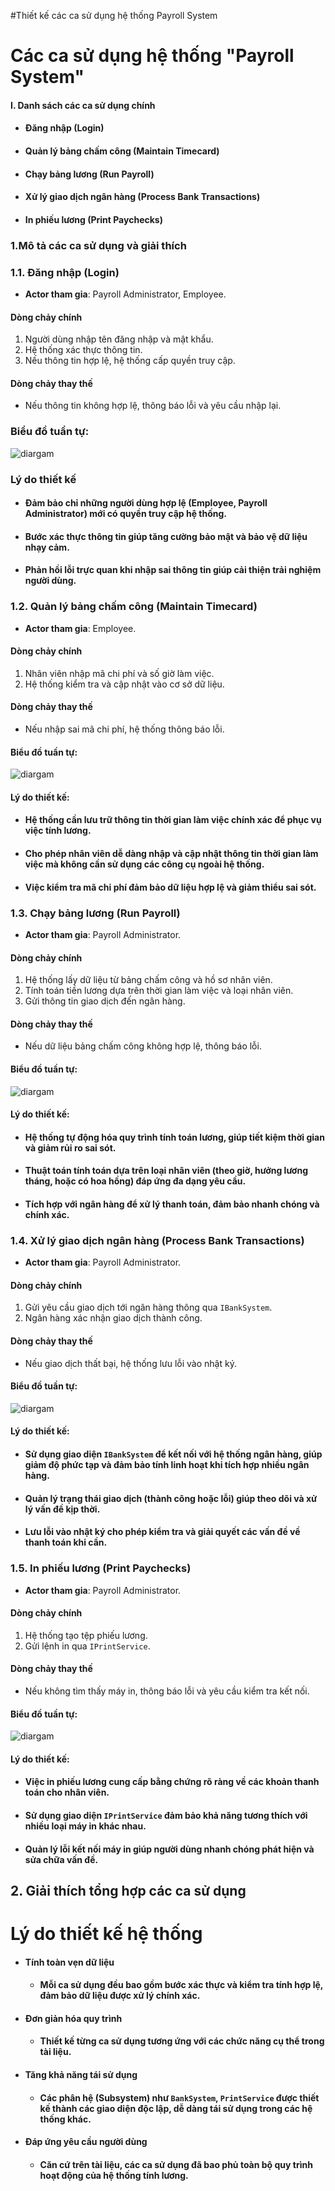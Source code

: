 #Thiết kế các ca sử dụng hệ thống Payroll System
# Các ca sử dụng hệ thống "Payroll System"
#### I. Danh sách các ca sử dụng chính
- #### Đăng nhập (Login)
- #### Quản lý bảng chấm công (Maintain Timecard)
- #### Chạy bảng lương (Run Payroll)
- #### Xử lý giao dịch ngân hàng (Process Bank Transactions)
- #### In phiếu lương (Print Paychecks)
### 1.Mô tả các ca sử dụng và giải thích 
### 1.1. Đăng nhập (Login)
- **Actor tham gia**: Payroll Administrator, Employee.
#### Dòng chảy chính
1. Người dùng nhập tên đăng nhập và mật khẩu.
2. Hệ thống xác thực thông tin.
3. Nếu thông tin hợp lệ, hệ thống cấp quyền truy cập.
#### Dòng chảy thay thế
- Nếu thông tin không hợp lệ, thông báo lỗi và yêu cầu nhập lại.
### Biểu đồ tuần tự:
![diargam](https://www.planttext.com/api/plantuml/png/Z94nQiCm68LtdU9T81VmK08DRQ6bMw6hh9XOrFxLohz3CsVir1iab0mfP2WK2lAGmRc8Jj0hLBOXDY53D_sFzpwzN_gjzkE2fUKopuHKR2mUYiIAs9GqbNQ1EpFJT6LiBfGXjYRhbCjko88r8TQyQ6CJoJAMHI94Cs5qqSSZtAVUxPx1zIVXy7vOqWpKIVDwXJoS64z1s9RYc3eY-liYNFjgfy5f_HqGh4zeuiJV88RT8ZpMQnNYllfI_sepJ6Dqhj6jTtl6I-dT1rvx-hagWmUvqRvQKkjzQzPPKGhLBfKQxtvQYjimOk_MMemJcZQVz0S00F__0m00)
### Lý do thiết kế
- #### Đảm bảo chỉ những người dùng hợp lệ (Employee, Payroll Administrator) mới có quyền truy cập hệ thống.
- #### Bước xác thực thông tin giúp tăng cường bảo mật và bảo vệ dữ liệu nhạy cảm.
- #### Phản hồi lỗi trực quan khi nhập sai thông tin giúp cải thiện trải nghiệm người dùng.
### 1.2. Quản lý bảng chấm công (Maintain Timecard)
- **Actor tham gia**: Employee.
#### Dòng chảy chính
1. Nhân viên nhập mã chi phí và số giờ làm việc.
2. Hệ thống kiểm tra và cập nhật vào cơ sở dữ liệu.
#### Dòng chảy thay thế
- Nếu nhập sai mã chi phí, hệ thống thông báo lỗi.
#### Biểu đồ tuần tự:
![diargam](https://www.planttext.com/api/plantuml/png/T94xJiGm48Pxd-A_m5uW1Lg9fuH051IqZcDj37u4xsIbr1GKd05fqOeoeg5AYYry4f-0A-3i2jW8fPlvfVdc6_khtywNn3tLHZCko7cScagxHagMkzeMt3UuLKOAxeipvmqJpf9t-ZSytlTQUYOjAMfmuzsz57J5BLz8ay8JJZpdIydO3nkpen4rmtKPkxQ22Hk8Kg4gGujLM6EXOlyA7TO6grG-2tOuTyZv4ybm7ljMWShmQHSWPP77RfDAaRQy6uWXP_y71zoaVORB9F1aG9xlrCJEs0xYX2Bs7z23OSqc4PXD-Dw5Dx4dsH5smd7yT1U3batNnlu53x7R4XxhTE-OD9Us63xv6m00__y30000)
#### Lý do thiết kế:
- #### Hệ thống cần lưu trữ thông tin thời gian làm việc chính xác để phục vụ việc tính lương.
- #### Cho phép nhân viên dễ dàng nhập và cập nhật thông tin thời gian làm việc mà không cần sử dụng các công cụ ngoài hệ thống.
- #### Việc kiểm tra mã chi phí đảm bảo dữ liệu hợp lệ và giảm thiểu sai sót.

### 1.3. Chạy bảng lương (Run Payroll)
- **Actor tham gia**: Payroll Administrator.
#### Dòng chảy chính
1. Hệ thống lấy dữ liệu từ bảng chấm công và hồ sơ nhân viên.
2. Tính toán tiền lương dựa trên thời gian làm việc và loại nhân viên.
3. Gửi thông tin giao dịch đến ngân hàng.
#### Dòng chảy thay thế
- Nếu dữ liệu bảng chấm công không hợp lệ, thông báo lỗi.
#### Biểu đồ tuần tự:
![diargam](https://www.planttext.com/api/plantuml/png/b98nJiGm44Nxd68ki1T8WPO590eA92Xe7STABEm9SYP8hYaeg3X2G2ia9BH8K3a5HT3UmoVW2ZYx2eko0KGv8__tP_xuetcRbiGCLLf5Z5DXu9XPKoYrcsg94I-GGjKtzzQb4YOII98id4ejE3FfFYEMi5Bq_GDzeGehn5S_AIfCcR4mOtX-OaiIEeg-Uy5aPzicXfbt2uBtM-yUAk2vTxM5nBjxp40jdvSrPj6MgaCD1ulXoBkvXTGt2r3IDzTLp-ceSmsyVVq9DjocXr7UQO32z9YtTmYNidt4SSR8Rl-7RCBxGxrv29DnyxEsva7YtHD29bdH9NF3yr-7NnqgXiCGtnK6ww00QbyqqEfAWxjC1QRTl_e4003__mC0)
#### Lý do thiết kế:
- #### Hệ thống tự động hóa quy trình tính toán lương, giúp tiết kiệm thời gian và giảm rủi ro sai sót.
- #### Thuật toán tính toán dựa trên loại nhân viên (theo giờ, hưởng lương tháng, hoặc có hoa hồng) đáp ứng đa dạng yêu cầu.
- #### Tích hợp với ngân hàng để xử lý thanh toán, đảm bảo nhanh chóng và chính xác.

### 1.4. Xử lý giao dịch ngân hàng (Process Bank Transactions)
- **Actor tham gia**: Payroll Administrator.
#### Dòng chảy chính
1. Gửi yêu cầu giao dịch tới ngân hàng thông qua `IBankSystem`.
2. Ngân hàng xác nhận giao dịch thành công.
#### Dòng chảy thay thế
- Nếu giao dịch thất bại, hệ thống lưu lỗi vào nhật ký.
#### Biểu đồ tuần tự:
![diargam](https://www.planttext.com/api/plantuml/png/X90z2W8n48NxdE9Tm0ji8VuKMWesjZ6xkC7i16AssDhI0rXl9GZMmWQno4bo0gzW5X5NLh0PUCDyxytCmzr7EykDBGl5kB3QOC4hevKQfuKa9ZJPgDxDwKkgpB2rBYdbfiA4qtPPxMnMCDPbCHZsiGIpu2uIbJ-N4A4vbTX8hf46Tn0vwyst9f-01Aj8G_bRbuBDESMgVKtiCup1xmLMlXQWF3GNGgv3SnLGmHtb_qMwroMOo-3s5CCZ0Mj2KzCcAbz_EuqoIjldFW400F__0m00)
#### Lý do thiết kế:
- #### Sử dụng giao diện `IBankSystem` để kết nối với hệ thống ngân hàng, giúp giảm độ phức tạp và đảm bảo tính linh hoạt khi tích hợp nhiều ngân hàng.
- #### Quản lý trạng thái giao dịch (thành công hoặc lỗi) giúp theo dõi và xử lý vấn đề kịp thời.
- #### Lưu lỗi vào nhật ký cho phép kiểm tra và giải quyết các vấn đề về thanh toán khi cần.
### 1.5. In phiếu lương (Print Paychecks)
- **Actor tham gia**: Payroll Administrator.
#### Dòng chảy chính
1. Hệ thống tạo tệp phiếu lương.
2. Gửi lệnh in qua `IPrintService`.
#### Dòng chảy thay thế
- Nếu không tìm thấy máy in, thông báo lỗi và yêu cầu kiểm tra kết nối.
#### Biểu đồ tuần tự:
![diargam](https://www.planttext.com/api/plantuml/png/T90n2W8n44Nxd68ku0Ms4CN2Ta4BBMDssGJZH6CYU0AluI8Y20iMLjbYYu3to0cyWgiY1DHouCtxV-PUDxsreThOXIIK6QKXfLkjfEnd2u5afYncL6yXrGBDADSRmNB259gM-Q23zoXpJKYy3PtkDvB0r9yjiE1E5bfcoKLmZGLvkznABCZNmiiIfISm37KbG8PwX_od8gAXyxl4n9SCa0TNuLF1bTyZcE2Eva-3wAu4njnViO2PBnNCssm3AnlSeJMHNexPyvaF0000__y30000)
#### Lý do thiết kế:
- #### Việc in phiếu lương cung cấp bằng chứng rõ ràng về các khoản thanh toán cho nhân viên.
- #### Sử dụng giao diện `IPrintService` đảm bảo khả năng tương thích với nhiều loại máy in khác nhau.
- #### Quản lý lỗi kết nối máy in giúp người dùng nhanh chóng phát hiện và sửa chữa vấn đề.
## 2. Giải thích tổng hợp các ca sử dụng
# Lý do thiết kế hệ thống
- #### Tính toàn vẹn dữ liệu
  - #### Mỗi ca sử dụng đều bao gồm bước xác thực và kiểm tra tính hợp lệ, đảm bảo dữ liệu được xử lý chính xác.
- #### Đơn giản hóa quy trình
  - #### Thiết kế từng ca sử dụng tương ứng với các chức năng cụ thể trong tài liệu.
- #### Tăng khả năng tái sử dụng
  - #### Các phân hệ (Subsystem) như `BankSystem`, `PrintService` được thiết kế thành các giao diện độc lập, dễ dàng tái sử dụng trong các hệ thống khác.
- #### Đáp ứng yêu cầu người dùng
  - #### Căn cứ trên tài liệu, các ca sử dụng đã bao phủ toàn bộ quy trình hoạt động của hệ thống tính lương.

